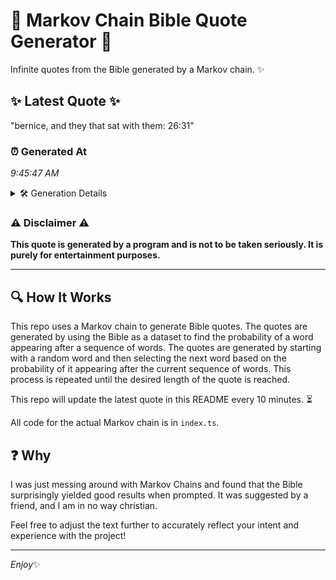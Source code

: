 # 📖 Markov Chain Bible Quote Generator 📖

Infinite quotes from the Bible generated by a Markov chain. ✨

## ✨ Latest Quote ✨
"bernice, and they that sat with them: 26:31"

### ⏰ Generated At
*9:45:47 AM*

<details>
    <summary>🛠️ Generation Details</summary>
    <p>
        <strong>🌱 Seed:</strong> bernice,<br>
        <strong>🔄 Iterations:</strong> 7<br>
        <strong>📜 Context History:</strong><br>[ bernice, ]: and<br>[ bernice,, and ]: they<br>[ bernice,, and, they ]: that<br>[ bernice,, and, they, that ]: sat<br>[ bernice,, and, they, that, sat ]: with<br>[ bernice,, and, they, that, sat, with ]: them:<br>[ and, they, that, sat, with, them: ]: 26:31<br>
    </p>
</details>

### ⚠️ Disclaimer ⚠️
**This quote is generated by a program and is not to be taken seriously. It is purely for entertainment purposes.**

---

## 🔍 How It Works

This repo uses a Markov chain to generate Bible quotes. The quotes are generated by using the Bible as a dataset to find the probability of a word appearing after a sequence of words. The quotes are generated by starting with a random word and then selecting the next word based on the probability of it appearing after the current sequence of words. This process is repeated until the desired length of the quote is reached.

This repo will update the latest quote in this README every 10 minutes. ⏳

All code for the actual Markov chain is in `index.ts`.

## ❓ Why

I was just messing around with Markov Chains and found that the Bible surprisingly yielded good results when prompted. 
It was suggested by a friend, and I am in no way christian.

Feel free to adjust the text further to accurately reflect your intent and experience with the project!

---

*Enjoy*✨
